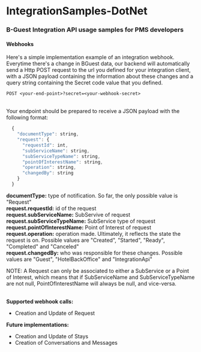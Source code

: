 # IntegrationSamples-DotNet
<h3>B-Guest Integration API usage samples for PMS developers</h3>
<h4>Webhooks</h4>
Here's a simple implementation example of an integration webhook. <br/>
Everytime there's a change in BGuest data, our backend will automatically send a Http POST request to the url you defined 
for your integration client, with a JSON payload containing the information about these changes and a query string containing the Secret code value that you defined.

```
POST <your-end-point>?secret=<your-webhook-secret>
```

<br/>
Your endpoint should be prepared to receive a JSON payload with the following format: <br/>

```javascript
  {
    "documentType": string, 
    "request": {
      "requestId": int, 
      "subServiceName": string, 
      "subServiceTypeName": string,
      "pointOfInterestName": string,
      "operation": string, 
      "changedBy": string 
    }
  }
```

<b>documentType:</b> type of notification. So far, the only possible value is "Request"<br/>
<b>request.requestId:</b> id of the request<br/>
<b>request.subServiceName:</b> SubServive of request<br/>
<b>request.subServiceTypeName:</b> SubService type of request<br/>
<b>request.pointOfInterestName:</b> Point of Interest of request<br/>
<b>request.operation:</b> operation made. Ultimately, it reflects the state the request is on. Possible values are "Created", "Started", "Ready", "Completed" and "Canceled"<br/>
<b>request.changedBy:</b> who was responsible for these changes. Possible values are "Guest", "HotelBackOffice" and "IntegrationApi"<br/>

NOTE:
A Request can only be associated to either a SubService or a Point of Interest, which means that if SubServiceName and SubServiceTypeName are not null, PointOfInterestName will always be null, and vice-versa.

<br/>
<b>Supported webhook calls:</b>
<ul>
  <li>Creation and Update of Request</li>
</ul>

<b>Future implementations:</b>
<ul>
  <li>Creation and Update of Stays</li>
  <li>Creation of Conversations and Messages</li>
</ul>

